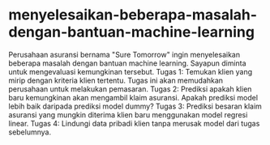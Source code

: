 # menyelesaikan-beberapa-masalah-dengan-bantuan-machine-learning
Perusahaan asuransi bernama "Sure Tomorrow" ingin menyelesaikan beberapa masalah dengan bantuan machine learning. Sayapun diminta untuk mengevaluasi kemungkinan tersebut.
Tugas 1: Temukan klien yang mirip dengan kriteria klien tertentu. Tugas ini akan memudahkan perusahaan untuk melakukan pemasaran.
Tugas 2: Prediksi apakah klien baru kemungkinan akan mengambil klaim asuransi. Apakah prediksi model lebih baik daripada prediksi model dummy?
Tugas 3: Prediksi besaran klaim asuransi yang mungkin diterima klien baru menggunakan model regresi linear.
Tugas 4: Lindungi data pribadi klien tanpa merusak model dari tugas sebelumnya.
